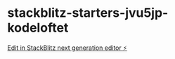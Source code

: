# stackblitz-starters-jvu5jp-kodeloftet

[Edit in StackBlitz next generation editor ⚡️](https://stackblitz.com/~/github.com/Kalium1987/stackblitz-starters-jvu5jp-kodeloftet)